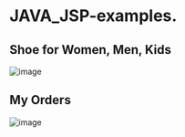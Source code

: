 # JAVA_JSP-examples.

Shoe for Women, Men, Kids
--------------------------
![image](https://user-images.githubusercontent.com/35698619/49355305-f91fbe80-f694-11e8-9715-cac54684cb52.png)

My Orders
----------
![image](https://user-images.githubusercontent.com/35698619/49355334-1f455e80-f695-11e8-8231-5480cd01b301.png)
